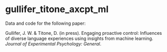 # gullifer_titone_axcpt_ml

Data and code for the following paper:

Gullifer, J. W. & Titone, D. (in press). Engaging proactive control: Influences of diverse language experiences using insights from machine learning. *Journal of Experimental Psychology: General*.
